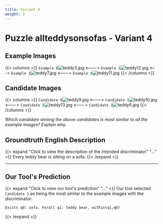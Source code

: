 ```yaml
---
title: Variant 4
weight: 3
---
```


# Puzzle allteddysonsofas - Variant 4

## Example Images
{{< columns >}}
`Example 0`![teddy3.jpg](/natscene_data/images/teddy3.jpg)
<--->
`Example 1`![teddy12.jpg](/natscene_data/images/teddy12.jpg)
<--->
`Example 2`![teddy7.jpg](/natscene_data/images/teddy7.jpg)
<--->
`Example 3`![teddy11.jpg](/natscene_data/images/teddy11.jpg)
{{< /columns >}}

## Candidate Images
{{< columns >}}
`Candidate 0`![teddy9.jpg](/natscene_data/images/teddy9.jpg)
<--->
`Candidate 1`![teddy10.jpg](/natscene_data/images/teddy10.jpg)
<--->
`Candidate 2`![teddy13.jpg](/natscene_data/images/teddy13.jpg)
<--->
`Candidate 3`![teddy6.jpg](/natscene_data/images/teddy6.jpg)
{{< /columns >}}

*Which candidate among the above candidates is most similar to all the example images? Explain why.*

## Groundtruth English Description

{{< expand "Click to view the description of the intended discriminator" "..." >}}
Every teddy bear is sitting on a sofa.
{{< /expand >}}

---



## Our Tool's Prediction

{{< expand "Click to view our tool's prediction" "..." >}}
Our tool selected `Candidate 1` as being the most similar to the example images with the discriminator:
```plaintext
Exists q0: sofa. Forall q1: teddy bear. within(q1,q0)
```
{{< /expand >}}
